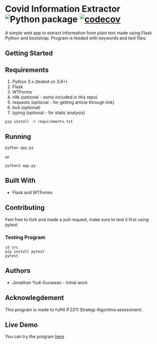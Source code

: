 # Covid Information Extractor ![Python package](https://github.com/JonathanGun/Covid-keyword-extractor/workflows/Python%20package/badge.svg) [![codecov](https://codecov.io/gh/JonathanGun/Covid-keyword-extractor/branch/master/graph/badge.svg?token=9VS8UYOH0H)](https://codecov.io/gh/JonathanGun/Covid-keyword-extractor)
A simple web app to extract information from plain text made using Flask Python and bootstrap. Program is feeded with keywords and text files.

## Getting Started
## Requirements
1. Python 3.x (tested on 3.6+)
1. Flask
1. WTForms
1. nltk (optional - some included in this repo)
1. requests (optional - for getting article through link)
1. bs4 (optional)
1. typing (optional - for static analysis)
```
pip install -r requirements.txt
```

## Running
```
python app.py
```
or
```
python3 app.py
```

## Built With
- Flask and WTForms

## Contributing
Feel free to fork and made a pull request, make sure to test it first using pytest

### Testing Program
```
cd src
pip install pytest
pytest
```

## Authors
- Jonathan Yudi Gunawan - Initial work

## Acknowlegdement
This program is made to fulfill IF2211 Strategi Algoritma assessment.

## Live Demo
You can try the program [here](http://covex.herokuapp.com/)
